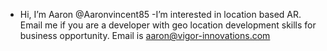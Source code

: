- Hi, I’m Aaron @Aaronvincent85
-I’m interested in location based AR. Email me if you are a developer with geo location development skills for business opportunity. Email is aaron@vigor-innovations.com

<!---
Aaronvincent85/Aaronvincent85 is a ✨ special ✨ repository because its `README.md` (this file) appears on your GitHub profile.
You can click the Preview link to take a look at your changes.
--->
